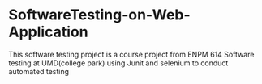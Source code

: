 # SoftwareTesting-on-Web-Application
This software testing project is a course project from ENPM 614 Software testing at UMD(college park) using Junit and selenium to conduct automated testing 
